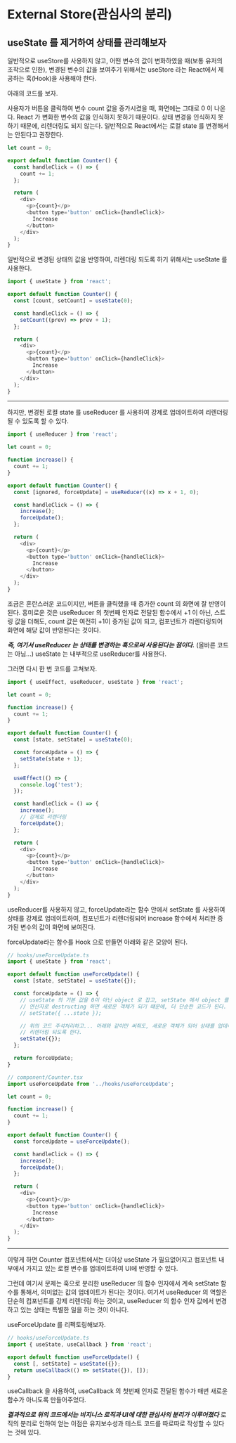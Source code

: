 # External Store(관심사의 분리)

## useState 를 제거하여 상태를 관리해보자

일반적으로 useStore를 사용하지 않고, 어떤 변수의 값이 변화하였을 때(보통 유저의 조작으로 인한),
변경된 변수의 값을 보여주기 위해서는 useStore 라는 React에서 제공하는 훅(Hook)을 사용해야 한다.

아래의 코드를 보자.

사용자가 버튼을 클릭하여 변수 count 값을 증가시켰을 때, 화면에는 그대로 0 이 나온다.
React 가 변화한 변수의 값을 인식하지 못하기 때문이다.
상태 변경을 인식하지 못하기 때문에, 리렌더링도 되지 않는다.
일반적으로 React에서는 로컬 state 를 변경해서는 안된다고 권장한다.

```javascript
let count = 0;

export default function Counter() {
  const handleClick = () => {
    count += 1;
  };

  return (
    <div>
      <p>{count}</p>
      <button type='button' onClick={handleClick}>
        Increase
      </button>
    </div>
  );
}
```

일반적으로 변경된 상태의 값을 반영하여, 리렌더링 되도록 하기 위해서는 useState 를 사용한다.

```javascript
import { useState } from 'react';

export default function Counter() {
  const [count, setCount] = useState(0);

  const handleClick = () => {
    setCount((prev) => prev + 1);
  };

  return (
    <div>
      <p>{count}</p>
      <button type='button' onClick={handleClick}>
        Increase
      </button>
    </div>
  );
}
```

---

하지만, 변경된 로컬 state 를 useReducer 를 사용하여 강제로 업데이트하여 리렌더링 될 수 있도록
할 수 있다.

```javascript
import { useReducer } from 'react';

let count = 0;

function increase() {
  count += 1;
}

export default function Counter() {
  const [ignored, forceUpdate] = useReducer((x) => x + 1, 0);

  const handleClick = () => {
    increase();
    forceUpdate();
  };

  return (
    <div>
      <p>{count}</p>
      <button type='button' onClick={handleClick}>
        Increase
      </button>
    </div>
  );
}
```

조금은 혼란스러운 코드이지만, 버튼을 클릭했을 때 증가한 count 의 화면에 잘 반영이 된다.
흥미로운 것은 useReducer 의 첫번째 인자로 전달된 함수에서 +1 이 아닌, 스트링 값을 더해도, count
값은 여전히 +1이 증가된 값이 되고, 컴포넌트가 리렌더링되어 화면에 해당 값이 반영된다는 것이다.

**_즉, 여기서 useReducer 는 상태를 변경하는 훅으로써 사용된다는 점이다._**
(올바른 코드는 아님...)
useState 는 내부적으로 useReducer를 사용한다.

그러면 다시 한 번 코드를 고쳐보자.

```javascript
import { useEffect, useReducer, useState } from 'react';

let count = 0;

function increase() {
  count += 1;
}

export default function Counter() {
  const [state, setState] = useState(0);

  const forceUpdate = () => {
    setState(state + 1);
  };

  useEffect(() => {
    console.log('test');
  });

  const handleClick = () => {
    increase();
    // 강제로 리렌더링
    forceUpdate();
  };

  return (
    <div>
      <p>{count}</p>
      <button type='button' onClick={handleClick}>
        Increase
      </button>
    </div>
  );
}
```

useReducer를 사용하지 않고, forceUpdate라는 함수 안에서 setState 를 사용하여 상태를 강제로
업데이트하여, 컴포넌트가 리렌더링되어 increase 함수에서 처리한 증가된 변수의 값이 화면에 보여진다.

forceUpdate라는 함수를 Hook 으로 만들면 아래와 같은 모양이 된다.

```javascript
// hooks/useForceUpdate.ts
import { useState } from 'react';

export default function useForceUpdate() {
  const [state, setState] = useState({});

  const forceUpdate = () => {
    // useState 의 기본 값을 0이 아닌 object 로 잡고, setState 에서 object 를 spread
    // 연산자로 destructing 하면 새로운 객체가 되기 떄문에, 더 단순한 코드가 된다.
    // setState({ ...state });

    // 위의 코드 주석처리하고... 아래와 같이만 써줘도, 새로운 객체가 되어 상태를 업데이트하여,
    // 리렌더링 되도록 한다.
    setState({});
  };

  return forceUpdate;
}

// component/Counter.tsx
import useForceUpdate from '../hooks/useForceUpdate';

let count = 0;

function increase() {
  count += 1;
}

export default function Counter() {
  const forceUpdate = useForceUpdate();

  const handleClick = () => {
    increase();
    forceUpdate();
  };

  return (
    <div>
      <p>{count}</p>
      <button type='button' onClick={handleClick}>
        Increase
      </button>
    </div>
  );
}
```

---

이렇게 하면 Counter 컴포넌트에서는 더이상 useState 가 필요없어지고 컴포넌트 내부에서 가지고 있는
로컬 변수를 업데이트하여 UI에 반영할 수 있다.

그런데 여기서 문제는 훅으로 분리한 useReducer 의 함수 인자에서 계속 setState 함수를 통해서,
의미없는 값의 업데이트가 된다는 것이다. 여기서 useReducer 의 역할은 단순히 컴포넌트를 강제 리렌더링
하는 것이고, useReducer 의 함수 인자 값에서 변경하고 있는 상태는 특별한 일을 하는 것이 아니다.

useForceUpdate 를 리펙토링해보자.

```javascript
// hooks/useForceUpdate.ts
import { useState, useCallback } from 'react';

export default function useForceUpdate() {
  const [, setState] = useState({});
  return useCallback(() => setState({}), []);
}
```

useCallback 을 사용하여, useCallback 의 첫번째 인자로 전달된 함수가 매번 새로운 함수가 아니도록
만들어주었다.

**_결과적으로 위의 코드에서는 비지니스 로직과 UI에 대한 관심사의 분리가 이루어졌다_**
로직의 분리로 인하여 얻는 이점은 유지보수성과 테스트 코드를 따로따로 작성할 수 있다는 것에 있다.
